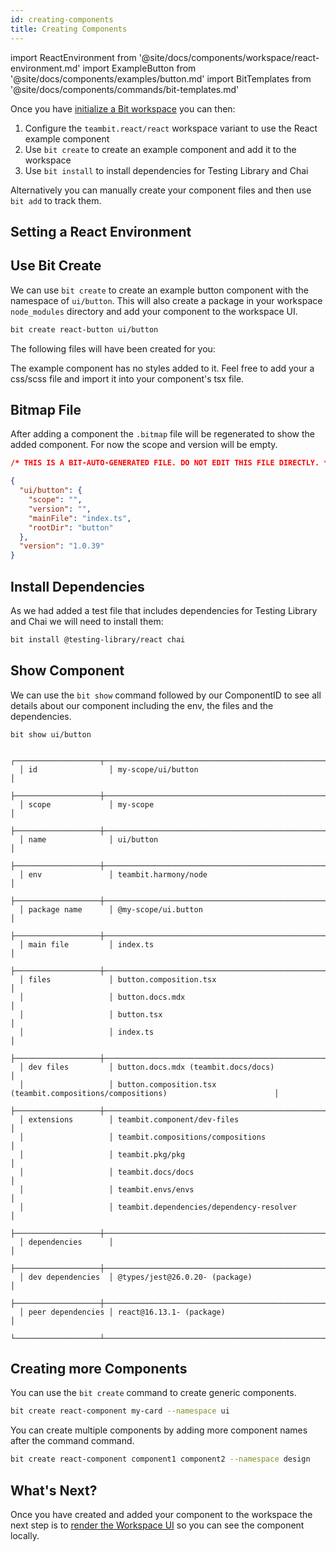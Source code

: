 ```yaml
---
id: creating-components
title: Creating Components
---
```


import ReactEnvironment from '@site/docs/components/workspace/react-environment.md'
import ExampleButton from '@site/docs/components/examples/button.md'
import BitTemplates from '@site/docs/components/commands/bit-templates.md'

Once you have [initialize a Bit workspace](/getting-started/initializing-workspace) you can then:

1. Configure the `teambit.react/react` workspace variant to use the React example component
2. Use `bit create` to create an example component and add it to the workspace
3. Use `bit install` to install dependencies for Testing Library and Chai

Alternatively you can manually create your component files and then use `bit add` to track them.

## Setting a React Environment

<ReactEnvironment />

## Use Bit Create

We can use `bit create` to create an example button component with the namespace of `ui/button`. This will also create a package in your workspace `node_modules` directory and add your component to the workspace UI.

```sh
bit create react-button ui/button
```

The following files will have been created for you:

<ExampleButton />

The example component has no styles added to it. Feel free to add your a css/scss file and import it into your component's tsx file.

## Bitmap File

After adding a component the `.bitmap` file will be regenerated to show the added component. For now the scope and version will be empty.

```json
/* THIS IS A BIT-AUTO-GENERATED FILE. DO NOT EDIT THIS FILE DIRECTLY. */

{
  "ui/button": {
    "scope": "",
    "version": "",
    "mainFile": "index.ts",
    "rootDir": "button"
  },
  "version": "1.0.39"
}
```

## Install Dependencies

As we had added a test file that includes dependencies for Testing Library and Chai we will need to install them:

```sh
bit install @testing-library/react chai
```

## Show Component

We can use the `bit show` command followed by our ComponentID to see all details about our component including the env, the files and the dependencies.

```shell
bit show ui/button
```

```shell
  ┌───────────────────┬───────────────────────────────────────────────────────────────────────────────────┐
  │ id                │ my-scope/ui/button                                                                │
  ├───────────────────┼───────────────────────────────────────────────────────────────────────────────────┤
  │ scope             │ my-scope                                                                          │
  ├───────────────────┼───────────────────────────────────────────────────────────────────────────────────┤
  │ name              │ ui/button                                                                         │
  ├───────────────────┼───────────────────────────────────────────────────────────────────────────────────┤
  │ env               │ teambit.harmony/node                                                              │
  ├───────────────────┼───────────────────────────────────────────────────────────────────────────────────┤
  │ package name      │ @my-scope/ui.button                                                               │
  ├───────────────────┼───────────────────────────────────────────────────────────────────────────────────┤
  │ main file         │ index.ts                                                                          │
  ├───────────────────┼───────────────────────────────────────────────────────────────────────────────────┤
  │ files             │ button.composition.tsx                                                            │
  │                   │ button.docs.mdx                                                                   │
  │                   │ button.tsx                                                                        │
  │                   │ index.ts                                                                          │
  ├───────────────────┼───────────────────────────────────────────────────────────────────────────────────┤
  │ dev files         │ button.docs.mdx (teambit.docs/docs)                                               │
  │                   │ button.composition.tsx (teambit.compositions/compositions)                        │
  ├───────────────────┼───────────────────────────────────────────────────────────────────────────────────┤
  │ extensions        │ teambit.component/dev-files                                                       │
  │                   │ teambit.compositions/compositions                                                 │
  │                   │ teambit.pkg/pkg                                                                   │
  │                   │ teambit.docs/docs                                                                 │
  │                   │ teambit.envs/envs                                                                 │
  │                   │ teambit.dependencies/dependency-resolver                                          │
  ├───────────────────┼───────────────────────────────────────────────────────────────────────────────────┤
  │ dependencies      │                                                                                   │
  ├───────────────────┼───────────────────────────────────────────────────────────────────────────────────┤
  │ dev dependencies  │ @types/jest@26.0.20- (package)                                                    │
  ├───────────────────┼───────────────────────────────────────────────────────────────────────────────────┤
  │ peer dependencies │ react@16.13.1- (package)                                                          │
  └───────────────────┴───────────────────────────────────────────────────────────────────────────────────┘
```

## Creating more Components

You can use the `bit create` command to create generic components.

```bash
bit create react-component my-card --namespace ui
```

You can create multiple components by adding more component names after the command command.

```bash
bit create react-component component1 component2 --namespace design
```

<BitTemplates />

## What's Next?

Once you have created and added your component to the workspace the next step is to [render the Workspace UI](workspace-ui) so you can see the component locally.
